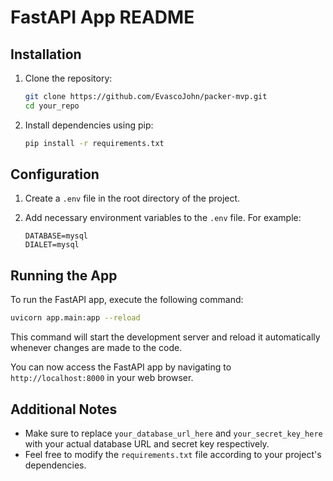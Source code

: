 # FastAPI App README

## Installation

1. Clone the repository:
   ```bash
   git clone https://github.com/EvascoJohn/packer-mvp.git
   cd your_repo
   ```

2. Install dependencies using pip:
   ```bash
   pip install -r requirements.txt
   ```

## Configuration

1. Create a `.env` file in the root directory of the project.

2. Add necessary environment variables to the `.env` file. For example:
   ```dotenv
   DATABASE=mysql
   DIALET=mysql
   ```

## Running the App

To run the FastAPI app, execute the following command:
```bash
uvicorn app.main:app --reload
```

This command will start the development server and reload it automatically whenever changes are made to the code.

You can now access the FastAPI app by navigating to `http://localhost:8000` in your web browser.

## Additional Notes

- Make sure to replace `your_database_url_here` and `your_secret_key_here` with your actual database URL and secret key respectively.
- Feel free to modify the `requirements.txt` file according to your project's dependencies.